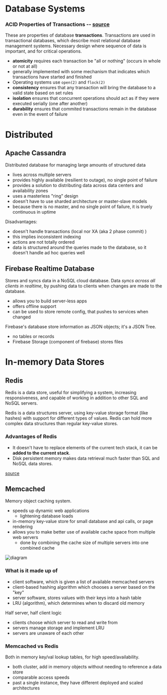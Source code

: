 # Database Systems
### ACID Properties of Transactions -- [source](https://en.wikipedia.org/wiki/ACID)
These are properties of database **transactions**. Transactions are used in transactional databases, which describe most relational database management systems. Necessary design where sequence of data is important, and for critical operations.
- **atomicity** requires each transaction be "all or nothing" (occurs in whole or not at all)
 - generally implemented with some mechanism that indicates which transactions have started and finished
 - Operating systems use `open(2)` and `flock(2)` 
- **consistency** ensures that any transaction will bring the database to a valid state based on set rules
- **isolation** ensures that concurrent operations should act as if they were executed serially (one after another)
- **durability** ensures that commited transactions remain in the database even in the event of failure

# Distributed

## Apache Cassandra
Distributed database for managing large amounts of structured data
- lives across multiple servers
- provides highly available (resilient to outage), no single point of failure
- provides a solution to distributing data across data centers and availability zones
- uses a masterless "ring" design
 - doesn't have to use sharded architecture or master-slave models
- because there is no master, and no single point of failure, it is truely continuous in uptime

Disadvantages:
- doesn't handle transactions (local nor XA (aka 2 phase commit) )
 - this implies inconsistent indexing
 - actions are not totally ordered
- data is structured around the queries made to the database, so it doesn't handle ad hoc queries well

## Firebase Realtime Database
Stores and syncs data in a NoSQL cloud database. Data *syncs across all clients in realtime*, by pushing data to clients when changes are made to the database.
- allows you to build server-less apps 
- offers offline support
- can be used to store remote config, that pushes to services when changed
 
Firebase's database store information as JSON objects; it's a JSON Tree. 
- no tables or records
- Firebase Storage (component of firebase) stores files

# In-memory Data Stores

## Redis
Redis is a data store, useful for simplifying a system, increasing responsiveness, and capable of working in addition to other SQL and NoSQL servers.

Redis is a data structures server, using key-value storage format (like hashes) with support for different types of values. Redis can hold more complex data structures than regular key-value stores.

### Advantages of Redis 
- It doesn't have to replace elements of the current tech stack, it can be **added to the current stack**. 
- Disk persistent memory makes data retrieval much faster than SQL and NoSQL data stores.

[source](http://oldblog.antirez.com/post/take-advantage-of-redis-adding-it-to-your-stack.html)

## Memcached 
Memory object caching system.
- speeds up dynamic web applications 
  - lightening database loads
- in-memory key-value store for small database and api calls, or page rendering
- allows you to make better use of available cache space from multiple web servers
  - done by combining the cache size of multiple servers into one combined cache

![diagram](https://memcached.org/memcached-usage.png)

### What is it made up of
- client software, which is given a list of available memcached servers
- client-based hashing algorithm which chooses a server based on the "key"
- server software, stores values with their keys into a hash table
- LRU (algorithm), which determines when to discard old memory

Half server, half client logic
- clients choose which server to read and write from 
- servers manage storage and implement LRU
- servers are unaware of each other 

### Memcached vs Redis
Both in memory key/val lookup tables, for high speed/availability.
- both cluster, add in memory objects without needing to reference a data store
- comparable access speeds
- past a single instance, they have different deployed and scaled architectures

